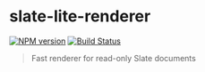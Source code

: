 # slate-lite-renderer

[![NPM version](https://badge.fury.io/js/slate-sugar.svg)](http://badge.fury.io/js/slate-lite-renderer)
[![Build Status](https://travis-ci.org/GitbookIO/slate-lite-renderer.png?branch=master)](https://travis-ci.org/GitbookIO/slate-lite-renderer)

> Fast renderer for read-only Slate documents
